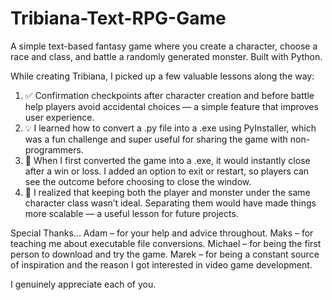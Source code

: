 # Tribiana-Text-RPG-Game
A simple text-based fantasy game where you create a character, choose a race and class, and battle a randomly generated monster. Built with Python.

While creating Tribiana, I picked up a few valuable lessons along the way:
1. ✅ Confirmation checkpoints after character creation and before battle help players avoid accidental choices — a simple feature that improves user experience.
2. 💡 I learned how to convert a .py file into a .exe using PyInstaller, which was a fun challenge and super useful for sharing the game with non-programmers.
3. 👀 When I first converted the game into a .exe, it would instantly close after a win or loss. I added an option to exit or restart, so players can see the outcome before choosing to close the window.
4. 🧠 I realized that keeping both the player and monster under the same character class wasn’t ideal. Separating them would have made things more scalable — a useful lesson for future projects.

Special Thanks...
Adam – for your help and advice throughout.
Maks – for teaching me about executable file conversions.
Michael – for being the first person to download and try the game.
Marek – for being a constant source of inspiration and the reason I got interested in video game development.

I genuinely appreciate each of you.
